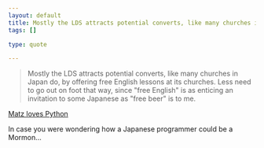 ```yaml
--- 
layout: default
title: Mostly the LDS attracts potential converts, like many churches in Japan do, by offeri...
tags: []

type: quote

---
```

> Mostly the LDS attracts potential converts, like many churches in Japan do, by offering free English lessons at its churches. Less need to go out on foot that way, since "free English" is as enticing an invitation to some Japanese as "free beer" is to me.

<a href="http://www.reddit.com/r/programming/comments/6vevk/matz_loves_python/">Matz loves Python</a>

In case you were wondering how a Japanese programmer could be a Mormon...
